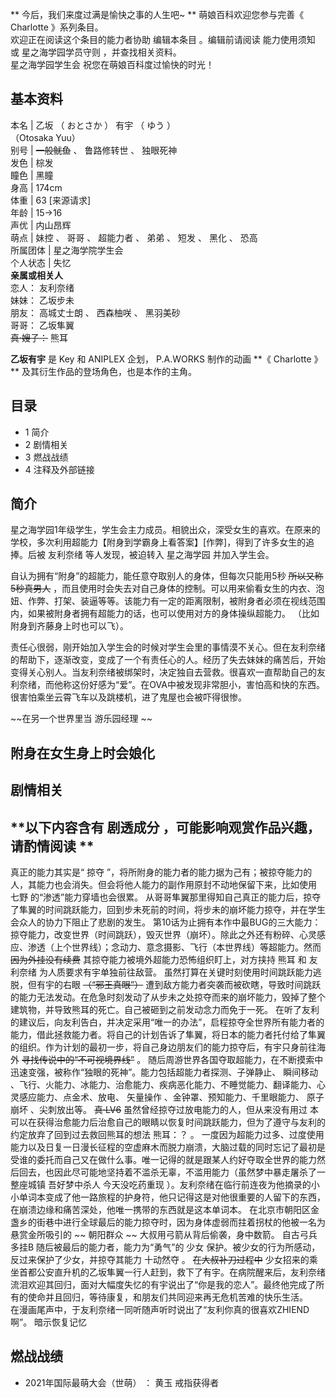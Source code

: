 ** 今后，我们来度过满是愉快之事的人生吧~  ** 萌娘百科欢迎您参与完善《  Charlotte  》系列条目。  
欢迎正在阅读这个条目的能力者协助  编辑本条目  。编辑前请阅读  能力使用须知  或  星之海学园学员守则  ，并查找相关资料。  
星之海学园学生会  祝您在萌娘百科度过愉快的时光！

**基本资料**  
---  
本名  |  乙坂  （  おとさか  ）  有宇  （  ゆう  ）    
（Otosaka Yuu）  
别号  |  ~~一般鱿鱼~~ 、  鲁路修转世  、  独眼死神   
发色  |  棕发   
瞳色  |  黑瞳   
身高  |  174cm   
体重  |  63  [来源请求]   
年龄  |  15→16   
声优  |  内山昂辉   
萌点  |  妹控  、  哥哥  、  超能力者  、  弟弟  、  短发  、  黑化  、  恐高   
所属团体  |  星之海学院学生会   
个人状态  |  失忆   
**亲属或相关人**  
恋人：  友利奈绪  
妹妹：  乙坂步未  
朋友：  高城丈士朗  、  西森柚咲  、  黑羽美砂  
哥哥：  乙坂隼翼  
~~真·嫂子：~~ 熊耳  
  
**乙坂有宇** 是  Key  和  ANIPLEX  企划，  P.A.WORKS  制作的动画 **《 Charlotte  》 **
及其衍生作品的登场角色，也是本作的主角。

##  目录

  * 1  简介 
  * 2  剧情相关 
  * 3  燃战战绩 
  * 4  注释及外部链接 

##  简介

星之海学园1年级学生，学生会主力成员。相貌出众，深受女生的喜欢。在原来的学校，多次利用超能力【附身到学霸身上看答案】[作弊]，得到了许多女生的追捧。后被
友利奈绪  等人发现，被迫转入  星之海学园  并加入学生会。

自认为拥有“附身”的超能力，能任意夺取别人的身体，但每次只能用5秒 ~~所以又称5秒真男人~~
，而且使用时会失去对自己身体的控制。可以用来偷看女生的内衣、泡妞、作弊、打架、装逼等等。该能力有一定的距离限制，被附身者必须在视线范围内，如果被附身者拥有超能力的话，也可以使用对方的身体操纵超能力。
（比如附身到齐藤身上时也可以飞）。

责任心很弱，刚开始加入学生会的时候对学生会里的事情漠不关心。但在友利奈绪的帮助下，逐渐改变，变成了一个有责任心的人。经历了失去妹妹的痛苦后，开始变得关心别人。当友利奈绪被绑架时，决定独自去营救。很喜欢一直帮助自己的友利奈绪，而他称这份好感为“爱”。在OVA中被发现非常胆小，害怕高和快的东西。很害怕乘坐云霄飞车以及跳楼机，进了鬼屋也会被吓得很惨。

~~在另一个世界里当 游乐园经理  ~~

附身在女生身上时会娘化  
---  
  
##  剧情相关

**以下内容含有 剧透成分  ，可能影响观赏作品兴趣，请酌情阅读 **  
---  
真正的能力其实是“  掠夺  ”，将所附身的能力者的能力据为己有；被掠夺能力的人，其能力也会消失。但会将他人能力的副作用原封不动地保留下来，比如使用  七野
的“渗透”能力穿墙也会很累。
从哥哥隼翼那里得知自己真正的能力后，掠夺了隼翼的时间跳跃能力，回到步未死前的时间，将步未的崩坏能力掠夺，并在学生会众人的协力下阻止了悲剧的发生。
第10话为止拥有本作中最BUG的三大能力：掠夺能力，改变世界（时间跳跃），毁灭世界（崩坏）。除此之外还有粉碎、心灵感应、渗透（上个世界线）；念动力、意念摄影、飞行（本世界线）等超能力。然而
~~因为外挂没有续费~~ 其掠夺能力被境外超能力恐怖组织盯上，对方挟持  熊耳  和  友利奈绪  为人质要求有宇单独前往敌营。
虽然打算在关键时刻使用时间跳跃能力逃脱，但有宇的右眼 ~~（“邪王真眼”）~~
遭到敌方能力者突袭而被砍瞎，导致时间跳跃的能力无法发动。在危急时刻发动了从步未之处掠夺而来的崩坏能力，毁掉了整个建筑物，并导致熊耳的死亡。自己被砸到之前发动念力而免于一死。
在听了友利的建议后，向友利告白，并决定采用“唯一的办法”，启程掠夺全世界所有能力者的能力，借此拯救能力者。将自己的计划告诉了隼翼，将日本的能力者托付给了隼翼的组织。作为计划的最初一步，将自己身边朋友们的能力掠夺后，有宇只身前往海外
~~寻找传说中的“不可视境界线”~~ 。  随后周游世界各国夺取超能力，在不断摸索中迅速变强，被称作“独眼的死神”。能力包括超能力者探测、子弹静止、
瞬间移动  、飞行、火能力、冰能力、治愈能力、疾病恶化能力、不睡觉能力、翻译能力、心灵感应能力、点金术、放电、  矢量操作
、金钟罩、预知能力、千里眼能力、  原子崩坏  、尖刺放出等。 ~~真·LV6~~ 虽然曾经掠夺过放电能力的人，但从来没有用过
本可以在获得治愈能力后治愈自己的眼睛以恢复时间跳跃能力，但为了遵守与友利的约定放弃了回到过去救回熊耳的想法  熊耳：？  。
一度因为超能力过多、过度使用能力以及日复一日漫长征程的空虚麻木而脱力崩溃，大脑过载的同时忘记了最初是受谁的委托而自己又在做什么事。唯一记得的就是跟某人约好夺取全世界的能力然后回去，也因此尽可能地坚持着不滥杀无辜，不滥用能力（虽然梦中暴走屠杀了一整座城镇
吾好梦中杀人  今天没吃药重现
）。友利奈绪在临行前连夜为他摘录的小小单词本变成了他一路旅程的护身符，他只记得这是对他很重要的人留下的东西，在崩溃边缘和痛苦深处，他唯一携带的东西就是这本单词本。
在北京市朝阳区金盏乡的街巷中进行全球最后的能力掠夺时，因为身体虚弱而拄着拐杖的他被一名为悬赏金所吸引的 ~~ 朝阳群众  ~~
大叔用弓箭从背后偷袭，身中数箭。  自古弓兵多挂B  随后被最后的能力者，能力为“勇气”的  少女
保护。被少女的行为所感动，反过来保护了少女，并掠夺其能力  十动然夺  。 ~~在大叔补刀过程中~~
少女招来的乘坐首都公安直升机的乙坂隼翼一行人赶到，救下了有宇。在病院醒来后，友利奈绪流泪欢迎其回归，面对大幅度失忆的有宇说出了“你是我的恋人”。最终他完成了所有的使命并且回归，等待康复，和朋友们共同迎来再无危机苦难的快乐生活。  
在漫画尾声中，于友利奈绪一同听随声听时说出了“友利你真的很喜欢ZHIEND啊”。  暗示恢复记忆  
  
##  燃战战绩

  * 2021年国际最萌大会（世萌）  ：  黄玉  戒指获得者 